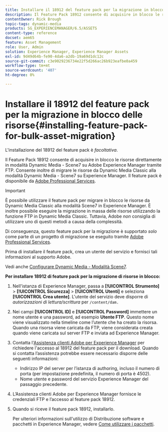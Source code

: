 ```yaml
---
title: Installare il 18912 del feature pack per la migrazione in blocco delle risorse
description: Il Feature Pack 18912 consente di acquisire in blocco le risorse tramite FTP o di migrare le risorse da Dynamic Media Classic a Dynamic Media su Adobe Experience Manager. Questo feature pack opzionale è disponibile dal supporto Adobe.
contentOwner: Rick Brough
topic-tags: dynamic-media
products: SG_EXPERIENCEMANAGER/6.5/ASSETS
content-type: reference
docset: aem65
feature: Asset Management
role: User, Admin
solution: Experience Manager, Experience Manager Assets
exl-id: 9d49d64b-fe90-4da6-a2db-19a69d1dc12c
source-git-commit: c3e9029236734e22f5d266ac26b923eafbe0a459
workflow-type: tm+mt
source-wordcount: '407'
ht-degree: 0%

---
```


# Installare il 18912 del feature pack per la migrazione in blocco delle risorse{#installing-feature-pack-for-bulk-asset-migration}

L&#39;installazione del 18912 del feature pack è *facoltativa*.

Il Feature Pack 18912 consente di acquisire in blocco le risorse direttamente in modalità Dynamic Media - Scene7 su Adobe Experience Manager tramite FTP. Consente inoltre di migrare le risorse da Dynamic Media Classic alla modalità Dynamic Media - Scene7 su Experience Manager. Il feature pack è disponibile da [Adobe Professional Services](https://business.adobe.com/it/customers/consulting-services/main.html).

>[!IMPORTANT]
>
>È possibile utilizzare il feature pack per migrare in blocco le risorse da Dynamic Media Classic alla modalità Scene7 in Experience Manager. È inoltre possibile eseguire la migrazione in massa delle risorse utilizzando la funzione FTP in Dynamic Media Classic. Tuttavia, Adobe *non* consiglia di utilizzare uno di questi metodi a causa della complessità.
>
>Di conseguenza, questo feature pack per la migrazione è supportato *solo* come parte di un progetto di migrazione se eseguito tramite [Adobe Professional Services](https://business.adobe.com/it/customers/consulting-services/main.html).

Prima di installare il feature pack, crea un utente del servizio e fornisci tali informazioni al supporto Adobe.

Vedi anche [Configurare Dynamic Media - Modalità Scene7](/help/assets/config-dms7.md).

**Per installare 18912 di feature pack per la migrazione di risorse in blocco:**

1. Nell&#39;istanza di Experience Manager, passa a **[!UICONTROL Strumento]** > **[!UICONTROL Sicurezza]** > **[!UICONTROL Utenti]** e seleziona **[!UICONTROL Crea utente]**. L&#39;utente del servizio deve disporre di *autorizzazioni di lettura/scrittura* per `/content/dam.`
1. Nei campi **[!UICONTROL ID]** e **[!UICONTROL Password]** immettere un nome utente e una password, ad esempio **Utente FTP**. Questo nome viene visualizzato nella timeline come l’utente che ha creato la risorsa. Quando una risorsa viene caricata da FTP, viene considerata creata quando viene caricata sul server FTP e inviata ad Experience Manager.
1. Contatta l&#39;[Assistenza clienti Adobe per Experience Manager](https://experienceleague.adobe.com/it?support-solution=General#support) per richiedere l&#39;accesso al 18912 del feature pack per il download. Quando si contatta l’assistenza potrebbe essere necessario disporre delle seguenti informazioni:

   * Indirizzo IP del server per l’istanza di authoring, incluso il numero di porta (per impostazione predefinita, il numero di porta è 4502).
   * Nome utente e password del servizio Experience Manager del passaggio precedente.

1. L’Assistenza clienti Adobe per Experience Manager fornisce le credenziali FTP e l’accesso al feature pack 18912.
1. Quando si riceve il feature pack 18912, installarlo.

   Per ulteriori informazioni sull&#39;utilizzo di Distribuzione software e pacchetti in Experience Manager, vedere [Come utilizzare i pacchetti](/help/sites-administering/package-manager.md).
